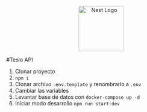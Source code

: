 <p align="center">
  <a href="http://nestjs.com/" target="blank"><img src="https://nestjs.com/img/logo-small.svg" width="120" alt="Nest Logo" /></a>
</p>

#Teslo API

1. Clonar proyecto
2. ``` npm i ```
3. Clonar archivo ```.env.template``` y renombrarlo a ```.env```
4. Cambiar las variables
5. Levantar base de datos con ```docker-compose up -d```
6. Iniciar modo desarrollo ```npm run start:dev```